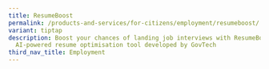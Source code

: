 ```yaml
---
title: ResumeBoost
permalink: /products-and-services/for-citizens/employment/resumeboost/
variant: tiptap
description: Boost your chances of landing job interviews with ResumeBoost, an
  AI-powered resume optimisation tool developed by GovTech
third_nav_title: Employment
---
```

